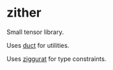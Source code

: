 # zither

Small tensor library.

Uses [duct](https://github.com/martineausw/duct) for utilities.

Uses [ziggurat](https://github.com/martineausw/ziggurat) for type constraints.
